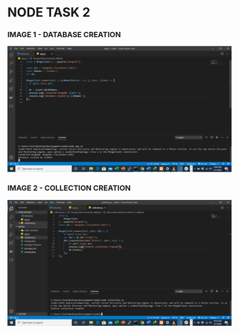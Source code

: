 # NODE TASK 2

### IMAGE 1 - DATABASE CREATION

![alt text](database.png)

### IMAGE 2 - COLLECTION CREATION

![alt text](collection.png)
